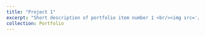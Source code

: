 ```yaml
---
title: "Project 1"
excerpt: "Short description of portfolio item number 1 <br/><img src='/images/500x300.png'>"
collection: Portfolio
---
```




